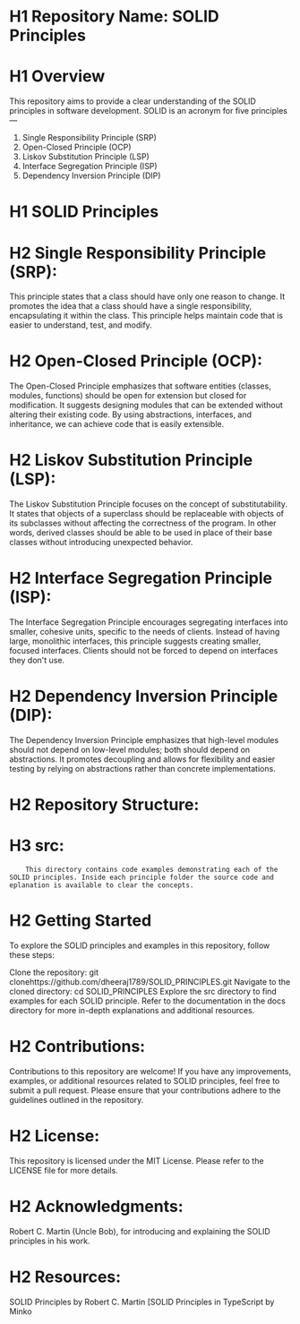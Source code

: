 # H1 Repository Name: SOLID Principles

# H1 Overview

This repository aims to provide a clear understanding of the SOLID principles in software development. SOLID is an acronym for five principles—

1. Single Responsibility Principle (SRP)
2. Open-Closed Principle (OCP)
3. Liskov Substitution Principle (LSP)
4. Interface Segregation Principle (ISP)
5. Dependency Inversion Principle (DIP)

# H1 SOLID Principles

# H2 Single Responsibility Principle (SRP):

This principle states that a class should have only one reason to change. It promotes the idea that a class should have a single responsibility, encapsulating it within the class. This principle helps maintain code that is easier to understand, test, and modify.

# H2 Open-Closed Principle (OCP):

The Open-Closed Principle emphasizes that software entities (classes, modules, functions) should be open for extension but closed for modification. It suggests designing modules that can be extended without altering their existing code. By using abstractions, interfaces, and inheritance, we can achieve code that is easily extensible.

# H2 Liskov Substitution Principle (LSP):

The Liskov Substitution Principle focuses on the concept of substitutability. It states that objects of a superclass should be replaceable with objects of its subclasses without affecting the correctness of the program. In other words, derived classes should be able to be used in place of their base classes without introducing unexpected behavior.

# H2 Interface Segregation Principle (ISP):

The Interface Segregation Principle encourages segregating interfaces into smaller, cohesive units, specific to the needs of clients. Instead of having large, monolithic interfaces, this principle suggests creating smaller, focused interfaces. Clients should not be forced to depend on interfaces they don't use.

# H2 Dependency Inversion Principle (DIP):

The Dependency Inversion Principle emphasizes that high-level modules should not depend on low-level modules; both should depend on abstractions. It promotes decoupling and allows for flexibility and easier testing by relying on abstractions rather than concrete implementations.

# H2 Repository Structure:

# H3 src:

        This directory contains code examples demonstrating each of the SOLID principles. Inside each principle folder the source code and eplanation is available to clear the concepts.

# H2 Getting Started

To explore the SOLID principles and examples in this repository, follow these steps:

Clone the repository: git clonehttps://github.com/dheeraj1789/SOLID_PRINCIPLES.git
Navigate to the cloned directory: cd SOLID_PRINCIPLES
Explore the src directory to find examples for each SOLID principle.
Refer to the documentation in the docs directory for more in-depth explanations and additional resources.

# H2 Contributions:

Contributions to this repository are welcome! If you have any improvements, examples, or additional resources related to SOLID principles, feel free to submit a pull request. Please ensure that your contributions adhere to the guidelines outlined in the repository.

# H2 License:

This repository is licensed under the MIT License. Please refer to the LICENSE file for more details.

# H2 Acknowledgments:

Robert C. Martin (Uncle Bob), for introducing and explaining the SOLID principles in his work.

# H2 Resources:

SOLID Principles by Robert C. Martin
[SOLID Principles in TypeScript by Minko
